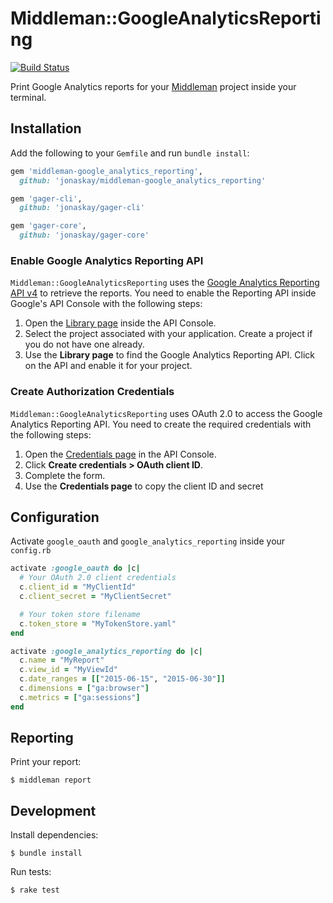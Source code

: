 # Middleman::GoogleAnalyticsReporting
[![Build Status](https://travis-ci.com/jonaskay/middleman-google_analytics_reporting.svg?branch=master)](https://travis-ci.com/jonaskay/middleman-google_analytics_reporting)

Print Google Analytics reports for your [Middleman](https://middlemanapp.com/) project inside your terminal.

## Installation
Add the following to your `Gemfile` and run `bundle install`:

```ruby
gem 'middleman-google_analytics_reporting',
  github: 'jonaskay/middleman-google_analytics_reporting'

gem 'gager-cli',
  github: 'jonaskay/gager-cli'

gem 'gager-core',
  github: 'jonaskay/gager-core'
```

### Enable Google Analytics Reporting API
`Middleman::GoogleAnalyticsReporting` uses the [Google Analytics Reporting API v4](https://developers.google.com/analytics/devguides/reporting/core/v4/) to retrieve the reports. You need to enable the Reporting API inside Google's API Console with the following steps:

1. Open the [Library page](https://console.developers.google.com/apis/library) inside the API Console.
2. Select the project associated with your application. Create a project if you do not have one already.
3. Use the **Library page** to find the Google Analytics Reporting API. Click on the API and enable it for your project.

### Create Authorization Credentials
`Middleman::GoogleAnalyticsReporting` uses OAuth 2.0 to access the Google Analytics Reporting API. You need to create the required credentials with the following steps:

1. Open the [Credentials page](https://console.developers.google.com/apis/credentials) in the API Console.
2. Click **Create credentials > OAuth client ID**.
3. Complete the form.
4. Use the **Credentials page** to copy the client ID and secret

## Configuration
Activate `google_oauth` and `google_analytics_reporting` inside your `config.rb`

```ruby
activate :google_oauth do |c|
  # Your OAuth 2.0 client credentials
  c.client_id = "MyClientId"
  c.client_secret = "MyClientSecret"

  # Your token store filename
  c.token_store = "MyTokenStore.yaml"
end

activate :google_analytics_reporting do |c|
  c.name = "MyReport"
  c.view_id = "MyViewId"
  c.date_ranges = [["2015-06-15", "2015-06-30"]]
  c.dimensions = ["ga:browser"]
  c.metrics = ["ga:sessions"]
end
```

## Reporting

Print your report:

```
$ middleman report
```

## Development

Install dependencies:

```
$ bundle install
```

Run tests:

```
$ rake test
```
